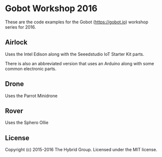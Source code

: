 # Gobot Workshop 2016

These are the code examples for the Gobot (https://gobot.io) workshop series for 2016.

## Airlock

Uses the Intel Edison along with the Seeedstudio IoT Starter Kit parts.

There is also an abbreviated version that uses an Arduino along with some common electronic parts.

## Drone

Uses the Parrot Minidrone

## Rover

Uses the Sphero Ollie

## License

Copyright (c) 2015-2016 The Hybrid Group. Licensed under the MIT license.
